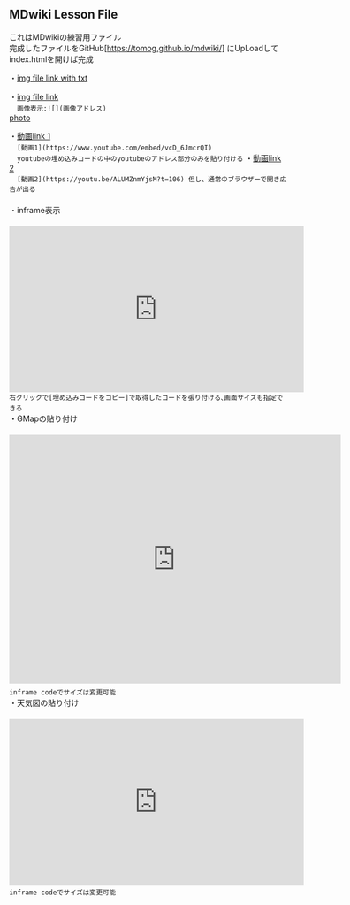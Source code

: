 <link href="markdown.css" rel="stylesheet"></link>

## MDwiki Lesson File
これはMDwikiの練習用ファイル  
完成したファイルをGitHub[https://tomog.github.io/mdwiki/] にUpLoadしてindex.htmlを開けば完成  

・[img file link with txt](img.md)   

・[img file link](2.md)  
　`画像表示:![](画像アドレス)`  
[photo](photo.md)  

・[動画link 1](https://www.youtube.com/embed/vcD_6JmcrQI)  
　`[動画1](https://www.youtube.com/embed/vcD_6JmcrQI)`  
　`youtubeの埋め込みコードの中のyoutubeのアドレス部分のみを貼り付ける`
・[動画link 2](https://youtu.be/ALUMZnmYjsM?t=106)  
　`[動画2](https://youtu.be/ALUMZnmYjsM?t=106) 但し、通常のブラウザーで開き広告が出る`  
　  
・inframe表示  
　<iframe width="533" height="300" src="https://www.youtube.com/embed/vcD_6JmcrQI" frameborder="0" allow="accelerometer; autoplay; clipboard-write; encrypted-media; gyroscope; picture-in-picture" allowfullscreen></iframe>  
`右クリックで[埋め込みコードをコピー]で取得したコードを張り付ける､画面サイズも指定できる`
　  
・GMapの貼り付け  
　<iframe src="https://www.google.com/maps/embed?pb=!1m14!1m12!1m3!1d79.51201146200765!2d135.90337642797454!3d34.973322686705096!2m3!1f88.54625550660785!2f68.58655335379285!3f0!3m2!1i1024!2i768!4f35!5e1!3m2!1sja!2sjp!4v1612709296130!5m2!1sja!2sjp" width="600" height="450" frameborder="0" style="border:0;" allowfullscreen="" aria-hidden="false" tabindex="0"></iframe>
 　`inframe codeでサイズは変更可能` 
　  
・天気図の貼り付け  
　<iframe width="533" height="300" src="https://embed.windy.com/embed2.html?lat=33.651&lon=134.077&detailLat=26.804&detailLon=133.365&width=400&height=300&zoom=5&level=surface&overlay=rain&product=ecmwf&menu=&message=true&marker=&calendar=now&pressure=true&type=map&location=coordinates&detail=&metricWind=default&metricTemp=default&radarRange=-1" frameborder="0"></iframe>
 　`inframe codeでサイズは変更可能` 

